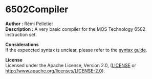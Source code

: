 # 6502Compiler
**Author :** Rémi Pelletier  
**Description :** A very basic compiler for the MOS Technology 6502 instruction set.  
  
**Considerations**   
If the expeccted syntax is unclear, please refer to the [syntax guide](SYNTAXGUIDE.md).   

  
**License**  
Licensed under the Apache License, Version 2.0, ([LICENSE](LICENSE) or http://www.apache.org/licenses/LICENSE-2.0).
